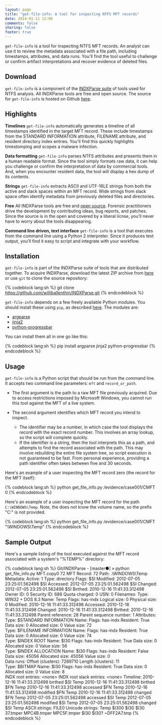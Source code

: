 ```yaml
---
layout: page
title: "get-file-info: A tool for inspecting NTFS MFT records"
date: 2014-01-11 12:00
comments: false
sharing: false
footer: true
---
```


`get-file-info` is a tool for inspecting NTFS MFT records.
An analyst can use it to review the metadata associated with a file path,
including timestamps, attributes, and data runs. You'll find the
tool useful to challenge or confirm artifact interpretations and
recover evidence of deleted files.

Download
--------
`get-file-info` is a component of the [INDXParse suite](http://www.williballenthin.com/forensics/INDXParse)
of tools used for NTFS analysis. All INDXParse tools are free and open source.
The source for `get-file-info` is hosted on Github [here](https://github.com/williballenthin/INDXParse/blob/master/get_file_info.py).

Highlights
----------

**Timelines** `get-file-info` automatically generates a timeline of all timestamps
identified in the target MFT record. These include timestamps from the 
STANDARD INFORMATION attribute, FILENAME attribute,
and resident directory index entries. You'll find this quickly highlights 
timestomping and scopes a malware infection.

**Data formatting** `get-file-info` parses NTFS attributes and presents them in
a human readable format. Since the tool simply formats raw data, it can
help you challenge or confirm the interpretation of data by commercial tools.
And, when you encounter resident data, the tool will display a hex dump of its
contents. 

**Strings** `get-file-info` extracts ASCII and UTF-16LE strings from both the
active and slack spaces within an MFT record. Wide strings from slack space
often identify metadata from previously deleted files and directories.

**Free** All INDXParse tools are free and 
[open source](https://raw2.github.com/williballenthin/INDXParse/master/LICENSE). 
Forensic practitioners drive the development by contributing ideas, bug reports, 
and patches. Since the source is in the open and covered by a liberal licnse,
you'll never have to worry about the tools disappearing. 

**Command line driven, text interface** `get-file-info` is a tool that executes
from the command line using a Python 2 interpreter. Since it produces text
output, you'll find it easy to script and integrate with your workflow.

Installation
------------
`get-file-info` is part of the INDXParse suite of tools that are distributed
together. To acquire INDXParse, download the latest ZIP archive from 
[here](https://github.com/williballenthin/INDXParse/archive/master.zip) or use
`git` to clone the source repository:

{% codeblock lang:sh %}
git clone https://github.com/williballenthin/INDXParse.git
{% endcodeblock %}

`get-file-info` depends on a few freely available Python modules. You should
install these using `pip`, as described 
[here](http://www.williballenthin.com/blog/2014/01/11/how-to-install-the-python-package-manager/).
 The modules are:

  - [argparse](https://pypi.python.org/pypi/argparse)
  - [jinja2](http://jinja.pocoo.org/docs/)
  - [python-progressbar](http://code.google.com/p/python-progressbar/)

You can install them all in one go like this:

{% codeblock lang:sh %}
pip install argparse jinja2 python-progressbar
{% endcodeblock %}

Usage
-----
`get-file-info` is a Python script that should be run from the command line.
It accepts two command line parameters: `mft` and `record_or_path`. 

 - The first argument is the path to a raw MFT file previously acquired. Due to 
access restrictions imposed by Microsoft Windows, you cannot run this tool 
against the MFT of a live system. 

 - The second argument identifies which MFT record you intend to inspect. 
   - The identifier may be a number, in which case the tool displays the record with
the exact record number. This involves an array lookup, so the script will
complete quickly. 
   - If the identifier is a string, then the tool interprets this
as a path, and attempts to find the record associated with the path. This
may involve rebuilding the entire file system tree, so script execution is
not guaranteed to be fast. From personal experience, providing a path 
identifier often takes between five and 30 seconds.

Here's an example of a user inspecting the MFT record zero 
(the record for the MFT itself):

{% codeblock lang:sh %}
python get_file_info.py /evidence/case001/CMFT 0
{% endcodeblock %}

Here's an example of a user inspecting the MFT record for the path 
`C:\WINDOWS\Temp`. Note, the does not know the volume name, so the prefix "C:" is
not provided.

{% codeblock lang:sh %}
python get_file_info.py /evidence/case001/CMFT "\WINDOWS\Temp"
{% endcodeblock %}

Sample Output
-------------
Here's a sample listing of the tool executed against the MFT record
associated with a system's "%TEMP%" directory:

{% codeblock lang:sh %}
Git/INDXParse - [master●] » python get_file_info.py MFT.copy0 72
MFT Record: 72
Path: \.\WINDOWS\Temp
Metadata:
  Active: 1
  Type: directory
  Flags: 
  $SI Modified: 2012-07-05 23:25:01.562498
  $SI Accessed: 2012-07-05 23:25:01.562498
  $SI Changed: 2012-07-05 23:25:01.562498
  $SI Birthed: 2010-12-16 11:41:33.312498
  Owner ID: 0
  Security ID: 686
  Quota charged: 0
  USN: 0
Filenames: 
  Type: WIN32 + DOS 8.3
    Name: Temp
    Flags: has-indx
    Logical size: 0
    Physical size: 0
    Modified: 2010-12-16 11:41:33.312498
    Accessed: 2010-12-16 11:41:33.312498
    Changed: 2010-12-16 11:41:33.312498
    Birthed: 2010-12-16 11:41:33.312498
    Parent reference: 28
    Parent sequence number: 1
Attributes: 
  Type: $STANDARD INFORMATION
    Name: <none>
    Flags: has-indx
    Resident: True
    Data size: 0
    Allocated size: 0
    Value size: 72     
  Type: $FILENAME INFORMATION
    Name: <none>
    Flags: has-indx
    Resident: True
    Data size: 0
    Allocated size: 0
    Value size: 74     
  Type: $INDEX ROOT
    Name: $I30
    Flags: has-indx
    Resident: True
    Data size: 0
    Allocated size: 0
    Value size: 56     
  Type: $INDEX ALLOCATION
    Name: $I30
    Flags: has-indx
    Resident: False
    Data size: 45056
    Allocated size: 45056
    Value size: 0     
    Data runs: 
      Offset (clusters): 7289710 Length (clusters): 11         
  Type: $BITMAP
    Name: $I30
    Flags: has-indx
    Resident: True
    Data size: 0
    Allocated size: 0
    Value size: 8     
INDX root entries: \<none\>
INDX root slack entries: \<none\>
Timeline:
  2010-12-16 11:41:33.312498    birthed     $SI     Temp
  2010-12-16 11:41:33.312498    birthed     $FN     Temp
  2010-12-16 11:41:33.312498    accessed    $FN     Temp
  2010-12-16 11:41:33.312498    modified    $FN     Temp
  2010-12-16 11:41:33.312498    changed     $FN     Temp
  2012-07-05 23:25:01.562498    accessed    $SI     Temp
  2012-07-05 23:25:01.562498    modified    $SI     Temp
  2012-07-05 23:25:01.562498    changed     $SI     Temp
ASCII strings:
  FILE0
Unicode strings:
  Temp
  $I300
  $I30
  $I30
  37.tmper
  MPC4B.tmper
  MPC5F.tmper
  $I30
  $I30?
  ~DFF2A7.tmp
{% endcodeblock %}

